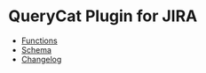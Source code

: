 # QueryCat Plugin for JIRA

- [Functions](Functions.md)
- [Schema](Schema.md)
- [Changelog](CHANGELOG.md)
